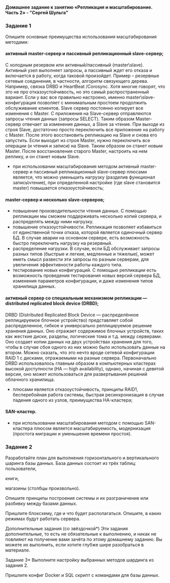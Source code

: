 #### Домашнее задание к занятию «Репликация и масштабирование. Часть 2» - "Сергей Шульга"

### Задание 1
Опишите основные преимущества использования масштабирования методами:

#### активный master-сервер и пассивный репликационный slave-сервер;
С холодным резервом или активный/пассивный (master\slave). Активный узел выполняет запросы, а пассивный ждет его отказа и включается в работу, когда таковой произойдет. Пример – резервные сетевые соединения, в частности, алгоритм связующего дерева. Например, связка DRBD и HeartBeat /Corosync. Хотя многие говорят, что это не про отказоустойчивость, но это самый распространенный вариант. Если у вас все правильно настроено, именно master\slave-конфигурация позволяет с минимальным простоем продолжить обслуживание клиентов.
Slave сервер постоянно копирует все изменения с Master. С приложения на Slave-сервер отправляются запросы чтения данных (запросы SELECT). Таким образом Master-сервер отвечает за изменения данных, а Slave за чтение.
При выходе из строя Slave, достаточно просто переключить все приложение на работу с Master. После этого восстановить репликацию на Slave и снова его запустить. Если выходит из строя Master, нужно переключить все операции (и чтения и записи) на Slave. Таким образом он станет новым Master. После восстановления старого Master, настроить на нем реплику, и он станет новым Slave.
- при использовании масштабирования методом активный master-сервер и пассивный репликационный slave-сервер плюсами является, что можно уменьшить нагрузку (разделив функционал запись\чтение), при определенной настройке (где slave становится master) повышается отказоустойчивость;

#### master-сервер и несколько slave-серверов;

- повышение производительности чтения данных. С помощью репликации мы сможем поддерживать несколько копий сервера, и распределять между ними нагрузку.
- повышение отказоустойчивости. Репликация позволяет избавиться от единственной точки отказа, которой является одиночный сервер БД. В случае аварии на основном сервере, есть возможность быстро переключить нагрузку на резервный.
- распределение нагрузки. В случае, если БД обслуживает запросы разных типов (быстрые и легкие, медленные и тяжелые), может иметь смысл развести эти запросы по разным серверам, для увеличения эффективности работы каждого типа.
- тестирование новых конфигураций. С помощью репликации есть возможность проведения тестирования новых версий сервера БД, изменения параметров конфигурации, и даже изменения типов хранилища данных.

#### активный сервер со специальным механизмом репликации — distributed replicated block device (DRBD);

DRBD (Distributed Replicated Block Device — распределённое реплицируемое блочное устройство) представляет собой распределенное, гибкое и универсально реплицируемое решение хранения данных. Оно отражает содержимое блочных устройств, таких как жесткие диски, разделы, логические тома и т.д. между серверами. Оно создает копии данных на двух устройствах хранения для того, чтобы в случае сбоя одного из них можно было использовать данные на втором. 
Можно сказать, что это нечто вроде сетевой конфигурации RAID 1 с дисками, отражаемыми на разные сервера. Первоначально DRBD использовалось главным образом в компьютерных кластерах высокой доступности (HA — high availability), однако, начиная с девятой версии, оно может использоваться для развертывания решений облачного хранилища.

- плюсами является отказоустойчивость, принципы RAID1, бесперебойная работа системы, быстрая ресинхронизация в случае падения одного из узлов, преимущества HA-кластера;

#### SAN-кластер.
- при использовании масштабирования методом с помощью SAN-кластера плюсом является масштабируемость, модернизация (простота миграции и уменьшение времени простоя).



### Задание 2
Разработайте план для выполнения горизонтального и вертикального шаринга базы данных. База данных состоит из трёх таблиц:
пользователи,

книги,

магазины (столбцы произвольно).

Опишите принципы построения системы и их разграничение или разбивку между базами данных.

Пришлите блоксхему, где и что будет располагаться. Опишите, в каких режимах будут работать сервера.





Дополнительные задания (со звёздочкой*)
Эти задания дополнительные, то есть не обязательные к выполнению, и никак не повлияют на получение вами зачёта по этому домашнему заданию. Вы можете их выполнить, если хотите глубже шире разобраться в материале.

Задание 3*
Выполните настройку выбранных методов шардинга из задания 2.

Пришлите конфиг Docker и SQL скрипт с командами для базы данных.
